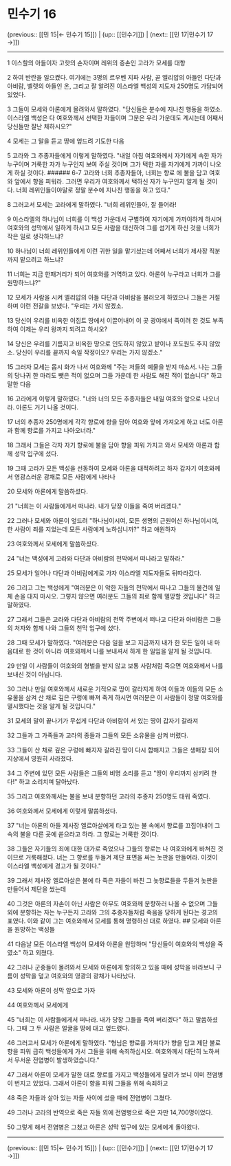 # 민수기 16

(previous:: [[민 15|← 민수기 15]]) | (up:: [[민수기]]) | (next:: [[민 17|민수기 17 →]])

***




1 
이스할의 아들이자 고핫의 손자이며 레위의 증손인 고라가 모세를 대항 



2 
하여 반란을 일으켰다. 여기에는 3명의 르우벤 지파 사람, 곧 엘리압의 아들인 다단과 아비람, 벨렛의 아들인 온, 그리고 잘 알려진 이스라엘 백성의 지도자 250명도 가담되어 있었다. 



3 
그들이 모세와 아론에게 몰려와서 말하였다. "당신들은 분수에 지나친 행동을 하였소. 이스라엘 백성은 다 여호와께서 선택한 자들이며 그분은 우리 가운데도 계시는데 어째서 당신들만 잘난 체하시오?" 



4 
모세는 그 말을 듣고 땅에 엎드려 기도한 다음 



5 
고라와 그 추종자들에게 이렇게 말하였다. "내일 아침 여호와께서 자기에게 속한 자가 누구이며 거룩한 자가 누구인지 보여 주실 것이며 그가 택한 자를 자기에게 가까이 나오게 하실 것이다. ###### 6-7 고라와 너희 추종자들아, 너희는 향로 에 불을 담고 여호와 앞에서 향을 피워라. 그러면 우리가 여호와께서 택하신 자가 누구인지 알게 될 것이다. 너희 레위인들이야말로 정말 분수에 지나친 행동을 하고 있다." 



8 
그러고서 모세는 고라에게 말하였다. "너희 레위인들아, 잘 들어라! 



9 
이스라엘의 하나님이 너희를 이 백성 가운데서 구별하여 자기에게 가까이하게 하시며 여호와의 성막에서 일하게 하시고 모든 사람을 대신하여 그를 섬기게 하신 것을 너희가 작은 일로 생각하느냐? 



10 
하나님이 너희 레위인들에게 이런 귀한 일을 맡기셨는데 어째서 너희가 제사장 직분까지 맡으려고 하느냐? 



11 
너희는 지금 한패거리가 되어 여호와를 거역하고 있다. 아론이 누구라고 너희가 그를 원망하느냐?" 



12 
모세가 사람을 시켜 엘리압의 아들 다단과 아비람을 불러오게 하였으나 그들은 거절하며 이런 전갈을 보냈다. "우리는 가지 않겠소. 



13 
당신이 우리를 비옥한 이집트 땅에서 이끌어내어 이 곳 광야에서 죽이려 한 것도 부족하여 이제는 우리 왕까지 되려고 하시오? 



14 
당신은 우리를 기름지고 비옥한 땅으로 인도하지 않았고 밭이나 포도원도 주지 않았소. 당신이 우리를 끝까지 속일 작정이오? 우리는 가지 않겠소." 



15 
그러자 모세는 몹시 화가 나서 여호와께 "주는 저들의 예물을 받지 마소서. 나는 그들의 당나귀 한 마리도 뺏은 적이 없으며 그들 가운데 한 사람도 해친 적이 없습니다" 하고 말한 다음 



16 
고라에게 이렇게 말하였다. "너와 너의 모든 추종자들은 내일 여호와 앞으로 나오너라. 아론도 거기 나올 것이다. 



17 
너의 추종자 250명에게 각각 향로에 향을 담아 여호와 앞에 가져오게 하고 너도 아론과 함께 향로를 가지고 나아오너라." 



18 
그래서 그들은 각자 자기 향로에 불을 담아 향을 피워 가지고 와서 모세와 아론과 함께 성막 입구에 섰다. 



19 
그때 고라가 모든 백성을 선동하여 모세와 아론을 대적하려고 하자 갑자기 여호와께서 영광스러운 광채로 모든 사람에게 나타나 



20 
모세와 아론에게 말씀하셨다. 



21 
"너희는 이 사람들에게서 떠나라. 내가 당장 이들을 죽여 버리겠다." 



22 
그러나 모세와 아론이 엎드려 "하나님이시여, 모든 생명의 근원이신 하나님이시여, 한 사람이 죄를 지었는데 모든 사람에게 노하십니까?" 하고 애원하자 



23 
여호와께서 모세에게 말씀하셨다. 



24 
"너는 백성에게 고라와 다단과 아비람의 천막에서 떠나라고 말하라." 



25 
모세가 일어나 다단과 아비람에게로 가자 이스라엘 지도자들도 뒤따라갔다. 



26 
그리고 그는 백성에게 "여러분은 이 악한 자들의 천막에서 떠나고 그들의 물건에 일체 손을 대지 마시오. 그렇지 않으면 여러분도 그들의 죄로 함께 멸망할 것입니다" 하고 말하였다. 



27 
그래서 그들은 고라와 다단과 아비람의 천막 주변에서 떠나고 다단과 아비람은 그들의 처자와 함께 나와 그들의 천막 입구에 섰다. 



28 
그때 모세가 말하였다. "여러분은 다음 일을 보고 지금까지 내가 한 모든 일이 내 마음대로 한 것이 아니라 여호와께서 나를 보내셔서 하게 한 일임을 알게 될 것입니다. 



29 
만일 이 사람들이 여호와의 형벌을 받지 않고 보통 사람처럼 죽으면 여호와께서 나를 보내신 것이 아닙니다. 



30 
그러나 만일 여호와께서 새로운 기적으로 땅이 갈라지게 하여 이들과 이들의 모든 소유물을 삼켜 산 채로 깊은 구렁에 빠져 죽게 하시면 여러분은 이 사람들이 정말 여호와를 멸시했다는 것을 알게 될 것입니다." 



31 
모세의 말이 끝나기가 무섭게 다단과 아비람이 서 있는 땅이 갑자기 갈라져 



32 
그들과 그 가족들과 고라의 종들과 그들의 모든 소유물을 삼켜 버렸다. 



33 
그들이 산 채로 깊은 구렁에 빠지자 갈라진 땅이 다시 합해지고 그들은 생매장 되어 지상에서 영원히 사라졌다. 



34 
그 주변에 있던 모든 사람들은 그들의 비명 소리를 듣고 "땅이 우리까지 삼키려 한다!" 하고 소리치며 달아났다. 



35 
그리고 여호와께서는 불을 보내 분향하던 고라의 추종자 250명도 태워 죽였다. 



36 
여호와께서 모세에게 이렇게 말씀하셨다. 



37 
"너는 아론의 아들 제사장 엘르아살에게 타고 있는 불 속에서 향로를 끄집어내어 그 속의 불을 다른 곳에 쏟으라고 하라. 그 향로는 거룩한 것이다. 



38 
그들은 자기들의 죄에 대한 대가로 죽었으나 그들의 향로는 나 여호와에게 바쳐진 것이므로 거룩해졌다. 너는 그 향로를 두들겨 제단 표면을 싸는 놋판을 만들어라. 이것이 이스라엘 백성에게 경고가 될 것이다." 



39 
그래서 제사장 엘르아살은 불에 타 죽은 자들이 바친 그 놋향로들을 두들겨 놋판을 만들어서 제단을 쌌는데 



40 
그것은 아론의 자손이 아닌 사람은 아무도 여호와께 분향하러 나올 수 없으며 그들 외에 분향하는 자는 누구든지 고라와 그의 추종자들처럼 죽음을 당하게 된다는 경고의 표였다. 이와 같이 그는 여호와께서 모세를 통해 명령하신 대로 하였다. ## 모세와 아론을 원망하는 백성들 



41 
다음날 모든 이스라엘 백성이 모세와 아론을 원망하며 "당신들이 여호와의 백성을 죽였소" 하고 외쳤다. 



42 
그러나 군중들이 몰려와서 모세와 아론에게 항의하고 있을 때에 성막을 바라보니 구름이 성막을 덮고 여호와의 영광의 광채가 나타났다. 



43 
모세와 아론이 성막 앞으로 가자 



44 
여호와께서 모세에게 



45 
"너희는 이 사람들에게서 떠나라. 내가 당장 그들을 죽여 버리겠다" 하고 말씀하셨다. 그때 그 두 사람은 얼굴을 땅에 대고 엎드렸다. 



46 
그러고서 모세가 아론에게 말하였다. "형님은 향로를 가져다가 향을 담고 제단 불로 향을 피워 급히 백성들에게 가서 그들을 위해 속죄하십시오. 여호와께서 대단히 노하셔서 무서운 전염병이 발생하였습니다." 



47 
그래서 아론이 모세가 말한 대로 향로를 가지고 백성들에게 달려가 보니 이미 전염병이 번지고 있었다. 그래서 아론이 향을 피워 그들을 위해 속죄하고 



48 
죽은 자들과 살아 있는 자들 사이에 섰을 때에 전염병이 그쳤다. 



49 
그러나 고라의 반역으로 죽은 자들 외에 전염병으로 죽은 자만 14,700명이었다. 



50 
그렇게 해서 전염병은 그쳤고 아론은 성막 입구에 있는 모세에게 돌아왔다.

***

(previous:: [[민 15|← 민수기 15]]) | (up:: [[민수기]]) | (next:: [[민 17|민수기 17 →]])
